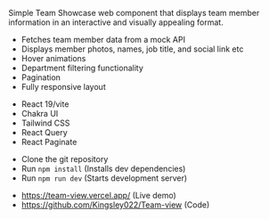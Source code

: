 <!-- Project Overview -->
Simple Team Showcase web component that displays team member information in an interactive and visually appealing format.

<!-- Features -->
- Fetches team member data from a mock API
- Displays member photos, names, job title, and social link etc
- Hover animations
- Department filtering functionality
- Pagination
- Fully responsive layout

<!-- Technology Stack -->

- React 19/vite 
- Chakra UI
- Tailwind CSS
- React Query
- React Paginate

<!-- Installation Guide -->
- Clone the git repository
- Run `npm install` (Installs dev dependencies)
- Run `npm run dev` (Starts development server)

<!-- Links -->
- https://team-view.vercel.app/ (Live demo)
- https://github.com/Kingsley022/Team-view (Code)